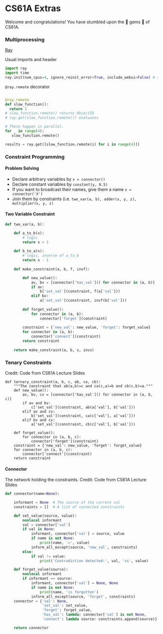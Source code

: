 # CS61A Extras
Welcome and congratulations! You have stumbled upon the 💎 gems 💎 of CS61A.

### Multiprocessing

[Ray](https://github.com/ray-project/tutorial)

Usual imports and header
```python
import ray
import time
ray.init(num_cpus=4, ignore_reinit_error=True, include_webui=False) # starts processes
```

```@ray.remote``` decorator
```python

@ray.remote
def slow_function():
  return 1
# slow_function.remote() returns ObjectID
# ray.get(slow_function.remote()) evaluates

# These happen in parallel.
for _ in range(4):
   slow_function.remote()

results = ray.get([slow_function.remote(i) for i in range(4)])

```

### Constraint Programming

#### Problem Solving
- Declare arbitrary variables by ```x = connector()```
- Declare constant variables by ```constant(y, 0.5)```
- If you want to broadcast their names, give them a name ```x = connector('X')```
- Join them by constraints (i.e. ```two_var(a, b), adder(x, y, z), multiplier(x, y, z)```

#### Two Variable Constraint
```python
def two_var(a, b):

    def a_to_b(x):
        # logic
        return x + 1
    
    def b_to_a(x):
        # logic, inverse of a_to_b
        return x - 1
    
    def make_constraint(a, b, f, invf):

        def new_value():
            av, bv = [connector['has_val']() for connector in (a, b)]
            if av:
                b['set_val'](constraint, f(a['val']))
            elif bv:
                a['set_val'](constraint, invf(b['val']))
            
        def forget_value():
            for connector in (a, b):
                connector['forget'](constraint)
        
        constraint = {'new_val': new_value, 'forget': forget_value}
        for connector in (a, b):
            connector['connect'](constraint)
        return constraint
    
    return make_constraint(a, b, s, invs)

```
### Tenary Constraints
Credit: Code from CS61A Lecture Slides
```
def ternary_constraint(a, b, c, ab, ca, cb):
    """The constraint that ab(a,b)=c and ca(c,a)=b and cb(c,b)=a."""
    def new_value():
        av, bv, cv = [connector['has_val']() for connector in (a, b, c)]
        if av and bv:
            c['set_val'](constraint, ab(a['val'], b['val']))
        elif av and cv:
            b['set_val'](constraint, ca(c['val'], a['val']))
        elif bv and cv:
            a['set_val'](constraint, cb(c['val'], b['val']))

    def forget_value():
        for connector in (a, b, c):
            connector['forget'](constraint)
    constraint = {'new_val': new_value, 'forget': forget_value}
    for connector in (a, b, c):
        connector['connect'](constraint)
    return constraint
```

#### Connector
The network holding the constraints.
Credit: Code from CS61A Lecture Slides
```python
def connector(name=None):

    informant = None  # The source of the current val
    constraints = []  # A list of connected constraints

    def set_value(source, value):
        nonlocal informant
        val = connector['val']
        if val is None:
            informant, connector['val'] = source, value
            if name is not None:
                print(name, '=', value)
            inform_all_except(source, 'new_val', constraints)
        else:
            if val != value:
                print('Contradiction detected:', val, 'vs', value)

    def forget_value(source):
        nonlocal informant
        if informant == source:
            informant, connector['val'] = None, None
            if name is not None:
                print(name, 'is forgotten')
            inform_all_except(source, 'forget', constraints)
    connector = {'val': None,
                 'set_val': set_value,
                 'forget': forget_value,
                 'has_val': lambda: connector['val'] is not None,
                 'connect': lambda source: constraints.append(source)}

    return connector
```
